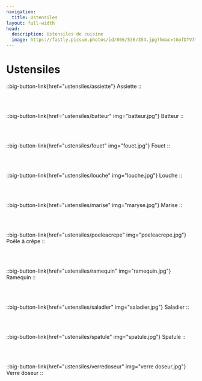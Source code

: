 ```yaml
---
navigation:
  title: Ustensiles
layout: full-width
head:
  description: Ustensiles de cuisine
  image: https://fastly.picsum.photos/id/866/536/354.jpg?hmac=tGofDTV7tl2rprappPzKFiZ9vDh5MKj39oa2D--gqhA
---
```


# Ustensiles


::big-button-link{href="ustensiles/assiette"}
Assiette
::

<br/>
<br/>

::big-button-link{href="ustensiles/batteur" img="batteur.jpg"}
Batteur
::

<br/>
<br/>

::big-button-link{href="ustensiles/fouet" img="fouet.jpg"}
Fouet
::

<br/>
<br/>

::big-button-link{href="ustensiles/louche" img="louche.jpg"}
Louche
::

<br/>
<br/>

::big-button-link{href="ustensiles/marise" img="maryse.jpg"}
Marise
::

<br/>
<br/>

::big-button-link{href="ustensiles/poeleacrepe" img="poeleacrepe.jpg"}
Poêle à crêpe
::

<br/>
<br/>

::big-button-link{href="ustensiles/ramequin" img="ramequin.jpg"}
Ramequin
::

<br/>
<br/>

::big-button-link{href="ustensiles/saladier" img="saladier.jpg"}
Saladier
::


<br/>
<br/>

::big-button-link{href="ustensiles/spatule" img="spatule.jpg"}
Spatule
::

<br/>
<br/>

::big-button-link{href="ustensiles/verredoseur" img="verre doseur.jpg"}
Verre doseur
::
